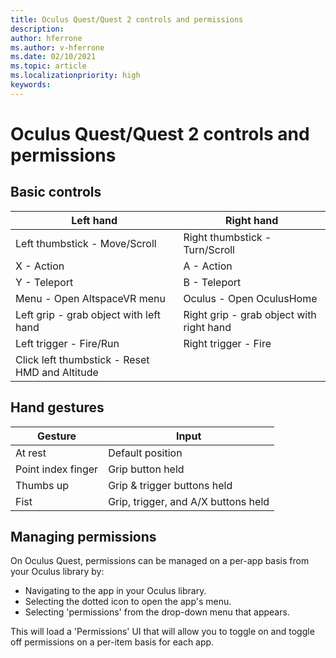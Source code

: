 ```yaml
---
title: Oculus Quest/Quest 2 controls and permissions
description: 
author: hferrone
ms.author: v-hferrone
ms.date: 02/10/2021
ms.topic: article
ms.localizationpriority: high
keywords: 
---
```


# Oculus Quest/Quest 2 controls and permissions

## Basic controls

<!-- Missing images -->

| Left hand | Right hand |
|---|---|
| Left thumbstick - Move/Scroll | Right thumbstick - Turn/Scroll |
| X - Action | A - Action |
| Y - Teleport | B - Teleport |
| Menu - Open AltspaceVR menu | Oculus - Open OculusHome |
| Left grip - grab object with left hand | Right grip - grab object with right hand |
| Left trigger - Fire/Run | Right trigger - Fire |
| Click left thumbstick - Reset HMD and Altitude |  |

## Hand gestures

| Gesture | Input |
|---|---|
| At rest | Default position |
| Point index finger | Grip button held |
| Thumbs up | Grip & trigger buttons held |
| Fist | Grip, trigger, and A/X buttons held |

## Managing permissions

<!-- Missing image -->

On Oculus Quest, permissions can be managed on a per-app basis from your Oculus library by:

* Navigating to the app in your Oculus library.
* Selecting the dotted icon to open the app's menu.
* Selecting 'permissions' from the drop-down menu that appears.

This will load a 'Permissions' UI that will allow you to toggle on and toggle off permissions on a per-item basis for each app.